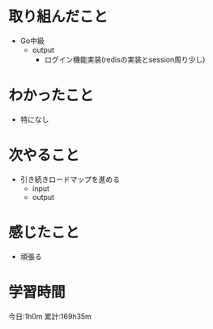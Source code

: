 # 取り組んだこと
  - Go中級
    - output
      - ログイン機能実装(redisの実装とsession周り少し)

# わかったこと
  - 特になし

# 次やること
  - 引き続きロードマップを進める
    - input
    - output

# 感じたこと
 - 頑張る

# 学習時間
今日:1h0m
累計:169h35m
